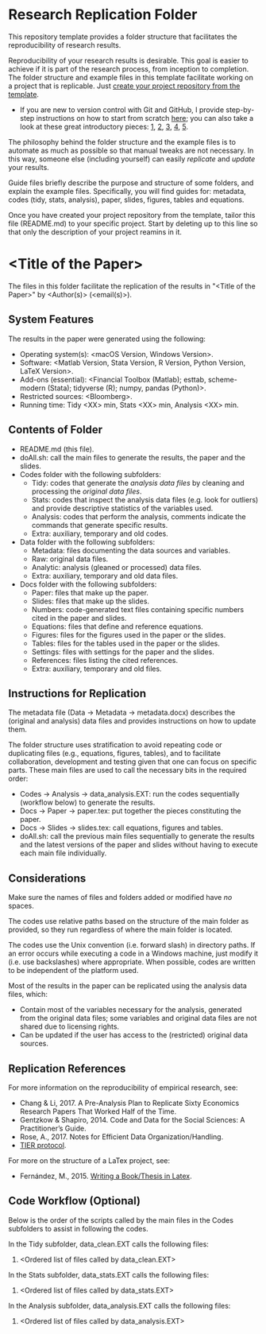# Research Replication Folder

This repository template provides a folder structure that facilitates the reproducibility of research results. 

Reproducibility of your research results is desirable. This goal is easier to achieve if it is part of the research process, from inception to completion. The folder structure and example files in this template facilitate working on a project that is replicable. Just [create your project repository from the template](https://docs.github.com/en/repositories/creating-and-managing-repositories/creating-a-repository-from-a-template#creating-a-repository-from-a-template).
- If you are new to version control with Git and GitHub, I provide step-by-step instructions on how to start from scratch [here](https://github.com/pavelsolis/Git-GitHub-Primer); you can also take a look at these great introductory pieces: [1](https://www.frankpinter.com/notes/git-for-economists-presentation.pdf), [2](https://www.sas.upenn.edu/~jesusfv/Chapter_HPC_5_Git.pdf), [3](https://rubygarage.org/blog/most-basic-git-commands-with-examples), [4](https://www.atlassian.com/git/tutorials/comparing-workflows/feature-branch-workflow), [5](https://nvie.com/posts/a-successful-git-branching-model/).

The philosophy behind the folder structure and the example files is to automate as much as possible so that manual tweaks are not necessary. In this way, someone else (including yourself) can easily *replicate* and *update* your results.

Guide files briefly describe the purpose and structure of some folders, and explain the example files. Specifically, you will find guides for: metadata, codes (tidy, stats, analysis), paper, slides, figures, tables and equations.

Once you have created your project repository from the template, tailor this file (README.md) to your specific project. Start by deleting up to this line so that only the description of your project reamins in it.


# \<Title of the Paper\>

The files in this folder facilitate the replication of the results in "\<Title of the Paper\>" by \<Author(s)\> (\<email(s)\>).


## System Features
The results in the paper were generated using the following:
- Operating system(s): 	\<macOS Version, Windows Version\>.
- Software: 		\<Matlab Version, Stata Version, R Version, Python Version, LaTeX Version\>.
- Add-ons (essential): 	\<Financial Toolbox (Matlab); esttab, scheme-modern (Stata); tidyverse (R); numpy, pandas (Python)\>.
- Restricted sources: 	\<Bloomberg\>.
- Running time: 	Tidy \<XX\> min, Stats \<XX\> min, Analysis \<XX\> min.


## Contents of Folder
- README.md (this file).
- doAll.sh: call the main files to generate the results, the paper and the slides.
- Codes folder with the following subfolders:
	- Tidy: codes that generate the *analysis data files* by cleaning and processing the *original data files*.
	- Stats: codes that inspect the analysis data files (e.g. look for outliers) and provide descriptive statistics of the variables used.
	- Analysis: codes that perform the analysis, comments indicate the commands that generate specific results.
	- Extra: auxiliary, temporary and old codes.
- Data folder with the following subfolders:
	- Metadata: files documenting the data sources and variables.
	- Raw: original data files.
	- Analytic: analysis (gleaned or processed) data files.
	- Extra: auxiliary, temporary and old data files.
- Docs folder with the following subfolders:
	- Paper: files that make up the paper.
	- Slides: files that make up the slides.
	- Numbers: code-generated text files containing specific numbers cited in the paper and slides.
	- Equations: files that define and reference equations.
	- Figures: files for the figures used in the paper or the slides.
	- Tables: files for the tables used in the paper or the slides.
	- Settings: files with settings for the paper and the slides.
	- References: files listing the cited references.
	- Extra: auxiliary, temporary and old files.


## Instructions for Replication
The metadata file (Data -> Metadata -> metadata.docx) describes the (original and analysis) data files and provides instructions on how to update them.

The folder structure uses stratification to avoid repeating code or duplicating files (e.g., equations, figures, tables), and to facilitate collaboration, development and testing given that one can focus on specific parts. These main files are used to call the necessary bits in the required order:
- Codes -> Analysis -> data_analysis.EXT: run the codes sequentially (workflow below) to generate the results.
- Docs -> Paper -> paper.tex: put together the pieces constituting the paper.
- Docs -> Slides -> slides.tex: call equations, figures and tables.
- doAll.sh: call the previous main files sequentially to generate the results and the latest versions of the paper and slides without having to execute each main file individually.


## Considerations
Make sure the names of files and folders added or modified have *no* spaces.

The codes use relative paths based on the structure of the main folder as provided, so they run regardless of where the main folder is located.

The codes use the Unix convention (i.e. forward slash) in directory paths. If an error occurs while executing a code in a Windows machine, just modify it (i.e. use backslashes) where appropriate. When possible, codes are written to be independent of the platform used.

Most of the results in the paper can be replicated using the analysis data files, which:
- Contain most of the variables necessary for the analysis, generated from the original data files; some variables and original data files are not shared due to licensing rights.
- Can be updated if the user has access to the (restricted) original data sources.


## Replication References
For more information on the reproducibility of empirical research, see:
- Chang & Li, 2017. A Pre-Analysis Plan to Replicate Sixty Economics Research Papers That Worked Half of the Time.
- Gentzkow & Shapiro, 2014. Code and Data for the Social Sciences: A Practitioner’s Guide.
- Rose, A., 2017. Notes for Efficient Data Organization/Handling.
- [TIER protocol](http://www.projecttier.org/tier-protocol/).

For more on the structure of a LaTex project, see:
- Fernández, M., 2015. [Writing a Book/Thesis in Latex](https://youtu.be/Qjp-a2uZWZc?list=PLOxllPK04FfH5HHUlDPPyUGG-VvPWM5xT).


## Code Workflow (Optional)
Below is the order of the scripts called by the main files in the Codes subfolders to assist in following the codes.

In the Tidy subfolder, data_clean.EXT calls the following files:
1. \<Ordered list of files called by data_clean.EXT\>

In the Stats subfolder, data_stats.EXT calls the following files:
1. \<Ordered list of files called by data_stats.EXT\>

In the Analysis subfolder, data_analysis.EXT calls the following files:
1. \<Ordered list of files called by data_analysis.EXT\>